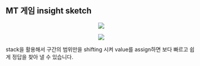 ## MT 게임 insight sketch

<p align="center">
  <img src="https://user-images.githubusercontent.com/39179946/176080966-2afcc52d-5752-451f-9c60-0848cfa5d2f9.PNG"/>
</p>

<p align="center">
  <img src="https://user-images.githubusercontent.com/39179946/176080973-97580233-4e5e-419a-aeff-17170ba274eb.PNG"/>
</p>

stack을 활용해서 구간의 범위만을 shifting 시켜 value를 assign하면 보다 빠르고 쉽게 정답을 찾아 낼 수 있습니다.
